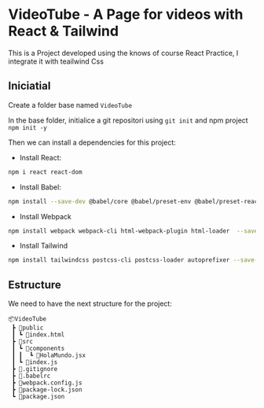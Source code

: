 # VideoTube - A Page for videos with React & Tailwind

This is a Project developed using the knows of course React Practice, I integrate it with teailwind Css

## Iniciatial

Create a folder base named `VideoTube`

In the base folder, initialice a git repositori using `git init` and npm project `npm init -y`

Then we can install a dependencies for this project:

* Install React:

```bash
npm i react react-dom
```

* Install Babel:

```bash
npm install --save-dev @babel/core @babel/preset-env @babel/preset-react babel-loader
```
* Install Webpack

```bash
npm install webpack webpack-cli html-webpack-plugin html-loader  --save-dev
```
* Install Tailwind

```bash
npm install tailwindcss postcss-cli postcss-loader autoprefixer --save-dev
```

## Estructure

We need to have the next structure for the project:

```structure
📦VideoTube
 ┣ 📂public
 ┃ ┗ 📜index.html
 ┣ 📂src
 ┃ ┗ 📂components
 ┃ ┃  ┗ 📜HolaMundo.jsx
 ┃ ┗ 📜index.js
 ┣ 📜.gitignore
 ┣ 📜.babelrc
 ┣ 📜webpack.config.js
 ┣ 📜package-lock.json
 ┗ 📜package.json
```